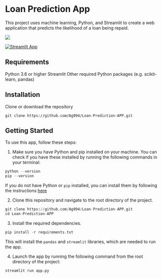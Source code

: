 # Loan Prediction App
This project uses machine learning, Python, and Streamlit to create a web application that predicts the likelihood of a loan being repaid.

![](https://github.com/Ag994/Loan-Prediction-APP/blob/main/Streamlit%20-%20Google%20Chrome%202023-01-05%2005-22-05.gif)

<!-- [App Link](https://ag994-loan-prediction-app-app-ll7m6m.streamlit.app/)
 -->
[![Streamlit App](https://static.streamlit.io/badges/streamlit_badge_black_white.svg)](https://ag994-loan-prediction-app-app-ll7m6m.streamlit.app/)

## Requirements
Python 3.6 or higher
Streamlit
Other required Python packages (e.g. scikit-learn, pandas)
## Installation
Clone or download the repository
```
git clone https://github.com/Ag994/Loan-Prediction-APP.git
```
## Getting Started
   To use this app, follow these steps:
   
   1. Make sure you have Python and pip installed on your machine. You can check if you have these installed by 
   running the following commands in your terminal:
   
   
   ```python
   python --version
   pip --version
   ```
   
   If you do not have Python or `pip` installed, you can install them by following the instructions [here](https://realpython.com/installing-python/)
   
   2. Clone this repository and navigate to the root directory of the project.
   
   
   ```python
   git clone https://github.com/Ag994/Loan-Prediction-APP.git
   cd Loan-Prediction-APP
   ```
   
   3. Install the required dependencies.
   

   ```python
   pip install -r requirements.txt
   ```
   
   This will install the `pandas` and `streamlit` libraries, which are needed to run the app.
   
   4. Launch the app by running the following command from the root directory of the project:
   
   
   ```python
   streamlit run app.py
   ```
